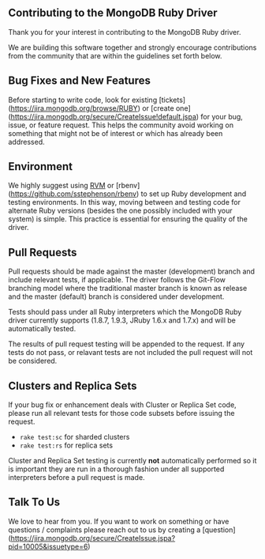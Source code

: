 ## Contributing to the MongoDB Ruby Driver

Thank you for your interest in contributing to the MongoDB Ruby driver.

We are building this software together and strongly encourage contributions
from the community that are within the guidelines set forth below.

Bug Fixes and New Features
--------------------------

Before starting to write code, look for existing [tickets]
(https://jira.mongodb.org/browse/RUBY) or [create one]
(https://jira.mongodb.org/secure/CreateIssue!default.jspa) 
for your bug, issue, or feature request. This helps the community
avoid working on something that might not be of interest or which
has already been addressed.

Environment
-----------

We highly suggest using [RVM](https://rvm.io/) or [rbenv]
(https://github.com/sstephenson/rbenv) to set up Ruby development and
testing environments. In this way, moving between and testing code for
alternate Ruby versions (besides the one possibly included with your 
system) is simple. This practice is essential for ensuring the quality
of the driver.

Pull Requests
-------------

Pull requests should be made against the master (development)
branch and include relevant tests, if applicable. The driver follows
the Git-Flow branching model where the traditional master branch is
known as release and the master (default) branch is considered under
development.

Tests should pass under all Ruby interpreters which the MongoDB Ruby 
driver currently supports (1.8.7, 1.9.3, JRuby 1.6.x and 1.7.x) and will be 
automatically tested.

The results of pull request testing will be appended to the request.
If any tests do not pass, or relavant tests are not included the pull
request will not be considered.

Clusters and Replica Sets
-------------------------

If your bug fix or enhancement deals with Cluster or Replica Set
code, please run all relevant tests for those code subsets before
issuing the request.

* `rake test:sc` for sharded clusters
* `rake test:rs` for replica sets

Cluster and Replica Set testing is currently **not** automatically
performed so it is important they are run in a thorough fashion under
all supported interpreters before a pull request is made.

Talk To Us
----------

We love to hear from you. If you want to work on something or have
questions / complaints please reach out to us by creating a [question]
(https://jira.mongodb.org/secure/CreateIssue.jspa?pid=10005&issuetype=6)
